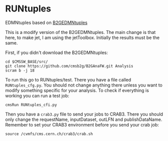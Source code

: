 # RUNtuples 

EDMNtuples based on [B2GEDMNtuples](https://github.com/cmsb2g/B2GAnaFW/tree/master)

This is a modify version of the B2GEDMNtuples. The main change is that here, to make jet, I am using the jetToolbox. Initially the results must be the same.

First, if you didn't download the B2GEDMNtuples:

```
cd $CMSSW_BASE/src/
git clone https://github.com/cmsb2g/B2GAnaFW.git Analysis
scram b -j 18

```

To run this go to RUNtuples/test. There you have a file called `RUNtuples_cfg.py`. You should not change anything there unless you want to modify something specific for your analysis. To check if everything is working you can run a test job:

```
cmsRun RUNtuples_cfi.py
```

Then you have a `crab3.py` file to send your jobs to CRAB3. There you should only change the requestName, inputDataset, outLFN and publishDataName. Remember to set your CRAB3 environment before you send your crab job:

```
source /cvmfs/cms.cern.ch/crab3/crab.sh
```



